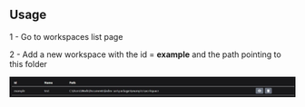## Usage

1 - Go to workspaces list page

2 - Add a new workspace with the id = **example** and the path pointing to this folder

![](./readme-screenshot-01.jpeg)